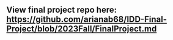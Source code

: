 ## View final project repo here: https://github.com/arianab68/IDD-Final-Project/blob/2023Fall/FinalProject.md
